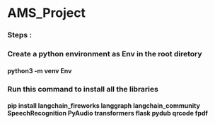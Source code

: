 # AMS_Project

### Steps :

### Create a python environment as Env in the root diretory
#### python3 -m venv Env

### Run this command to install all the libraries
#### pip install langchain_fireworks langgraph langchain_community SpeechRecognition PyAudio transformers flask pydub qrcode fpdf
